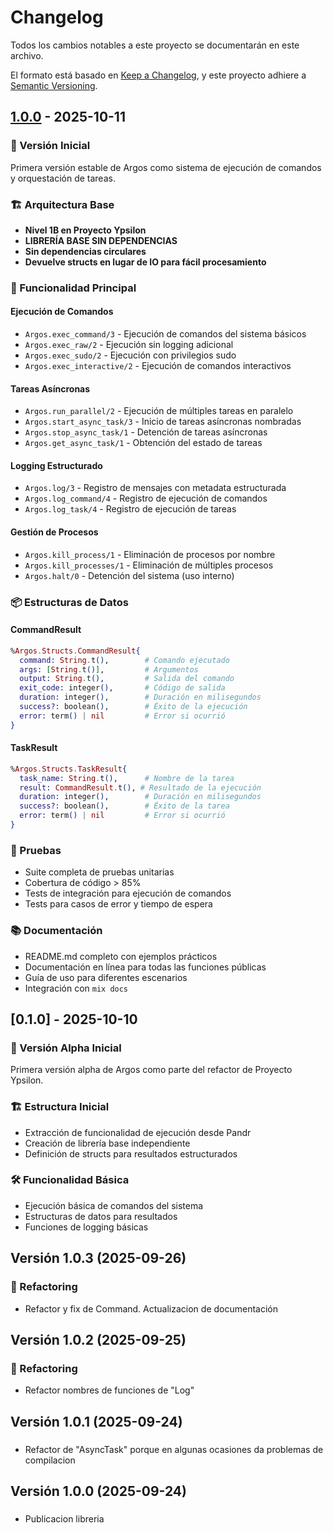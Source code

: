 # Changelog

Todos los cambios notables a este proyecto se documentarán en este archivo.

El formato está basado en [Keep a Changelog](https://keepachangelog.com/en/1.0.0/),
y este proyecto adhiere a [Semantic Versioning](https://semver.org/spec/v2.0.0.html).

## [1.0.0] - 2025-10-11

### 🎉 Versión Inicial

Primera versión estable de Argos como sistema de ejecución de comandos y orquestación de tareas.

### 🏗️ Arquitectura Base

- **Nivel 1B en Proyecto Ypsilon**
- **LIBRERÍA BASE SIN DEPENDENCIAS**
- **Sin dependencias circulares**
- **Devuelve structs en lugar de IO para fácil procesamiento**

### 🚀 Funcionalidad Principal

#### Ejecución de Comandos

- `Argos.exec_command/3` - Ejecución de comandos del sistema básicos
- `Argos.exec_raw/2` - Ejecución sin logging adicional
- `Argos.exec_sudo/2` - Ejecución con privilegios sudo
- `Argos.exec_interactive/2` - Ejecución de comandos interactivos

#### Tareas Asíncronas

- `Argos.run_parallel/2` - Ejecución de múltiples tareas en paralelo
- `Argos.start_async_task/3` - Inicio de tareas asíncronas nombradas
- `Argos.stop_async_task/1` - Detención de tareas asíncronas
- `Argos.get_async_task/1` - Obtención del estado de tareas

#### Logging Estructurado

- `Argos.log/3` - Registro de mensajes con metadata estructurada
- `Argos.log_command/4` - Registro de ejecución de comandos
- `Argos.log_task/4` - Registro de ejecución de tareas

#### Gestión de Procesos

- `Argos.kill_process/1` - Eliminación de procesos por nombre
- `Argos.kill_processes/1` - Eliminación de múltiples procesos
- `Argos.halt/0` - Detención del sistema (uso interno)

### 📦 Estructuras de Datos

#### CommandResult

```elixir
%Argos.Structs.CommandResult{
  command: String.t(),        # Comando ejecutado
  args: [String.t()],         # Argumentos
  output: String.t(),         # Salida del comando
  exit_code: integer(),       # Código de salida
  duration: integer(),        # Duración en milisegundos
  success?: boolean(),        # Éxito de la ejecución
  error: term() | nil         # Error si ocurrió
}
```

#### TaskResult

```elixir
%Argos.Structs.TaskResult{
  task_name: String.t(),      # Nombre de la tarea
  result: CommandResult.t(), # Resultado de la ejecución
  duration: integer(),        # Duración en milisegundos
  success?: boolean(),        # Éxito de la tarea
  error: term() | nil         # Error si ocurrió
}
```

### 🧪 Pruebas

- Suite completa de pruebas unitarias
- Cobertura de código > 85%
- Tests de integración para ejecución de comandos
- Tests para casos de error y tiempo de espera

### 📚 Documentación

- README.md completo con ejemplos prácticos
- Documentación en línea para todas las funciones públicas
- Guía de uso para diferentes escenarios
- Integración con `mix docs`

## [0.1.0] - 2025-10-10

### 🚀 Versión Alpha Inicial

Primera versión alpha de Argos como parte del refactor de Proyecto Ypsilon.

### 🏗️ Estructura Inicial

- Extracción de funcionalidad de ejecución desde Pandr
- Creación de librería base independiente
- Definición de structs para resultados estructurados

### 🛠️ Funcionalidad Básica

- Ejecución básica de comandos del sistema
- Estructuras de datos para resultados
- Funciones de logging básicas

## Versión 1.0.3 (2025-09-26)

### 🔧 Refactoring

- Refactor y fix de Command. Actualizacion de documentación

## Versión 1.0.2 (2025-09-25)

### 🔧 Refactoring

- Refactor nombres de funciones de "Log"

## Versión 1.0.1 (2025-09-24)

### 

- Refactor de "AsyncTask" porque en algunas ocasiones da problemas de compilacion

## Versión 1.0.0 (2025-09-24)

### 

- Publicacion libreria

[Unreleased]: https://github.com/usuario/argos/compare/v1.0.0...HEAD
[1.0.0]: https://github.com/usuario/argos/releases/tag/v1.0.0